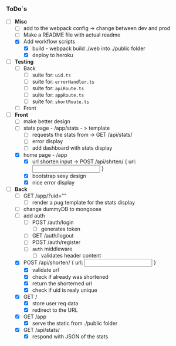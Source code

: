 ### ToDo`s

- [ ] **Misc**
  - [ ] add <baseUrl> to the webpack config -> change between dev and prod
  - [ ] Make a README file with actual readme
  - [x] Add workflow scripts
    - [x] build - webpack build ./web into ./public folder
    - [x] deploy to heroku
- [ ] **Testing**
  - [ ] Back
    - [ ] suite for: `uid.ts`
    - [ ] suite for: `errorHandler.ts`
    - [ ] suite for: `apiRoute.ts`
    - [ ] suite for: `appRoute.ts`
    - [ ] suite for: `shortRoute.ts`
  - [ ] Front
- [ ] **Front**
  - [ ] make better design
  - [ ] stats page - /app/stats - > template
    - [ ] requests the stats from -> GET /api/stats/<UID>
    - [ ] error display
    - [ ] add dashboard with stats display
  - [x] home page - /app
    - [x] url shorten input -> POST /api/shrten/ { url: <input url> }
    - [x] bootstrap sexy design
    - [x] nice error display
- [ ] **Back**
  - [ ] GET /app/?uid="<UID>"
    - [ ] render a pug template for the stats display
  - [ ] change dummyDB to mongoose
  - [ ] add auth
    - [ ] POST /auth/login
      - [ ] generates token
    - [ ] GET /auth/logout
    - [ ] POST /auth/register
    - [ ] `auth` middleware
      - [ ] validates header content
  - [x] POST /api/shorten/ { url: <input url> }
    - [x] validate url
    - [x] check if already was shortened
    - [x] return the shorterned url
    - [x] check if uid is realy unique
  - [x] GET /<UID>
    - [x] store user req data
    - [x] redirect to the URL
  - [x] GET /app
    - [x] serve the static from ./public folder
  - [x] GET /api/stats/<UID>
    - [x] respond with JSON of the stats

